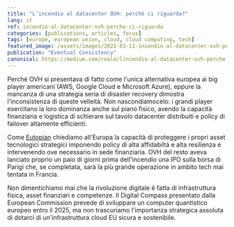 ```yaml
---
title: "L’incendio al datacenter OVH: perché ci riguarda?"
lang: it
ref: incendio-al-datacenter-ovh-perche-ci-riguarda
categories: [publications, articles, focus]
tags: [europe, european union, cloud, cloud computing, tech]
featured_image: /assets/images/2021-03-11-incendio-al-datacenter-ovh-perche-ci-riguarda.jpg
publication: "Eventual Consistency"
canonical: https://medium.com/reale/lincendio-al-datacenter-ovh-perche-ci-riguarda-b86d74d1c918
---
```


Perché OVH si presentava di fatto come l'unica alternativa europea ai big player americani (AWS, Google Cloud e Microsoft Azure), eppure la mancanza di una strategia seria di disaster recovery dimostra l'inconsistenza di queste velleità. Non nascondiamocelo: i grandi player esercitano la loro dominanza anche sul piano fisico, avendo la capacità finanziaria e logistica di schierare sul tavolo datacenter distribuiti e policy di failover altamente efficienti.

Come [Eutopian](https://eutopian.eu/) chiediamo all'Europa la capacità di proteggere i propri asset tecnologici strategici imponendo policy di alta affidabiltà e alta resilienza e intervenendo ove necessario in sede finanziaria. OVH del resto aveva lanciato proprio un paio di giorni prima dell'incendio una IPO sulla borsa di Parigi che, se completata, sarà la più grande operazione in ambito tech mai tentata in Francia.

Non dimentichiamo mai che la rivoluzione digitale è fatta di infrastruttura fisica, asset finanziari e competenze. Il Digital Compass presentato dalla European Commission prevede di sviluppare un computer quantistico europeo entro il 2025, ma non trascuriamo l'importanza strategica assoluta di dotarci di un'infrastruttura cloud EU sicura e sostenibile.
